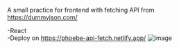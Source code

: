 A small practice for frontend with fetching API from https://dummyjson.com/

-React <br/>
-Deploy on https://phoebe-api-fetch.netlify.app/
![image](https://user-images.githubusercontent.com/111402381/231916853-0e1d8d88-117c-4757-b33c-a88687ba0a0b.png)

